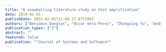 ```yaml
---
title: "A snowballing literature study on test amplification"
date: 2019-01-01
publishDate: 2022-02-02T11:00:27.877190Z
authors: ["Benjamin Danglot", "Oscar Vera-Perez", "Zhongxing Yu", "Andy Zaidman", "Martin Monperrus", "Benoit Baudry"]
publication_types: ["2"]
abstract: ""
featured: false
publication: "*Journal of Systems and Software*"
---
```


